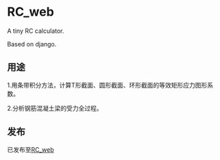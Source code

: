 # RC_web
A tiny RC calculator.  

Based on django.


## 用途
1.用条带积分方法，计算T形截面、圆形截面、环形截面的等效矩形应力图形系数。  

2.分析钢筋混凝土梁的受力全过程。

## 发布
已发布至[RC_web](http://39.106.158.141/)
